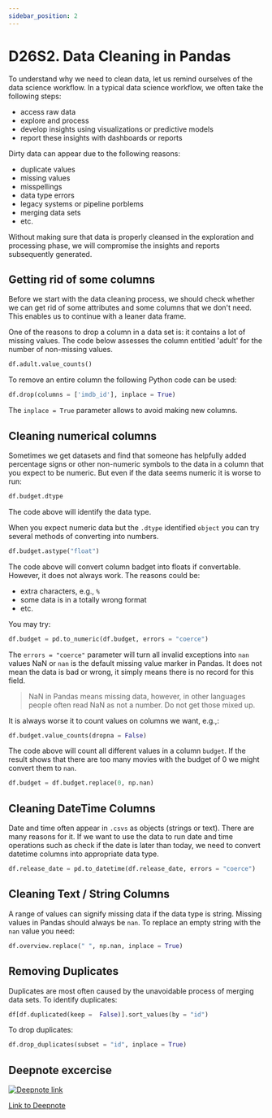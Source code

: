 ```yaml
---
sidebar_position: 2
---
```


# D26S2. Data Cleaning in Pandas

To understand why we need to clean data, let us remind ourselves of the data science workflow. In a typical data science workflow, we often take the following steps:

- access raw data
- explore and process
- develop insights using visualizations or predictive models
- report these insights with dashboards or reports

Dirty data can appear due to the following reasons:

- duplicate values
- missing values
- misspellings
- data type errors
- legacy systems or pipeline porblems
- merging data sets
- etc.

Without making sure that data is properly cleansed in the exploration and processing phase, we will compromise the insights and reports subsequently generated.

## Getting rid of some columns

Before we start with the data cleaning process, we should check whether we can get rid of some attributes and some columns that we don't need. This enables us to continue with a leaner data frame.

One of the reasons to drop a column in a data set is: it contains a lot of missing values. The code below assesses the column entitled 'adult' for the number of non-missing values.

```python
df.adult.value_counts()
```

To remove an entire column the following Python code can be used:

```python
df.drop(columns = ['imdb_id'], inplace = True)
```

The `inplace = True` parameter allows to avoid making new columns.

## Cleaning numerical columns

Sometimes we get datasets and find that someone has helpfully added percentage signs or other non-numeric symbols to the data in a column that you expect to be numeric. But even if the data seems numeric it is worse to run:

```python
df.budget.dtype
```

The code above will identify the data type.

When you expect numeric data but the `.dtype` identified `object` you can try several methods of converting into numbers.

```python
df.budget.astype("float")
```

The code above will convert column badget into floats if convertable. However, it does not always work. The reasons could be:

- extra characters, e.g., `%`
- some data is in a totally wrong format
- etc.

You may try:

```python
df.budget = pd.to_numeric(df.budget, errors = "coerce")
```

The `errors = "coerce"` parameter will turn all invalid exceptions into `nan` values NaN or `nan` is the default missing value marker in Pandas. It does not mean the data is bad or wrong, it simply means there is no record for this field.

>NaN in Pandas means missing data, however, in other languages people often read NaN as not a number. Do not get those mixed up.

It is always worse it to count values on columns we want, e.g.,:

```python
df.budget.value_counts(dropna = False)
```

The code above will count all different values in a column `budget`. If the result shows that there are too many movies with the budget of 0 we might convert them to `nan`.

```python
df.budget = df.budget.replace(0, np.nan)
```

## Cleaning DateTime Columns

Date and time often appear in `.csvs` as objects (strings or text). There are many reasons for it. If we want to use the data to run date and time operations such as check if the date is later than today, we need to convert datetime columns into appropriate data type.

```python
df.release_date = pd.to_datetime(df.release_date, errors = "coerce")
```

## Cleaning Text / String Columns

A range of values can signify missing data if the data type is string. Missing values in Pandas should always be `nan`. To replace an empty string with the `nan` value you need:

```python
df.overview.replace(" ", np.nan, inplace = True)
```

## Removing Duplicates

Duplicates are most often caused by the unavoidable process of merging data sets. To identify duplicates:

```python
df[df.duplicated(keep =  False)].sort_values(by = "id")
```

To drop duplicates:

```python
df.drop_duplicates(subset = "id", inplace = True)
```

## Deepnote excercise

[<img
    src="/img/icons/deepnote-logo.svg"
    alt="Deepnote link"
/>](https://deepnote.com/project/data-cleansing-e6Z2lNZ7TJWzJ0uzvE40Wg/%2Fanswers.ipynb)

[Link to Deepnote](https://deepnote.com/project/data-cleansing-e6Z2lNZ7TJWzJ0uzvE40Wg/%2Fanswers.ipynb)
